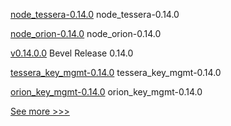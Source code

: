 
[node_tessera-0.14.0](https://github.com/hyperledger/bevel/releases/tag/node_tessera-0.14.0) node_tessera-0.14.0

[node_orion-0.14.0](https://github.com/hyperledger/bevel/releases/tag/node_orion-0.14.0) node_orion-0.14.0

[v0.14.0.0](https://github.com/hyperledger/bevel/releases/tag/v0.14.0.0) Bevel Release 0.14.0

[tessera_key_mgmt-0.14.0](https://github.com/hyperledger/bevel/releases/tag/tessera_key_mgmt-0.14.0) tessera_key_mgmt-0.14.0

[orion_key_mgmt-0.14.0](https://github.com/hyperledger/bevel/releases/tag/orion_key_mgmt-0.14.0) orion_key_mgmt-0.14.0


[See more >>>](https://start-here.hyperledger.org/releases)
